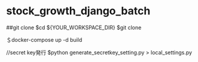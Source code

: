 # stock_growth_django_batch

##git clone
$cd ${YOUR_WORKSPACE_DIR}
$git clone 

＄docker-compose up -d build

//secret key発行
$python generate_secretkey_setting.py > local_settings.py
